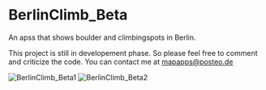# BerlinClimb_Beta

An apss that shows boulder and climbingspots in Berlin. 

This project is still in developement phase. So please feel free to comment and criticize the code. You can contact me at mapapps@posteo.de

![BerlinClimb_Beta1](https://github.com/AConanDoyle/BerlinClimb_Beta/device-2016-06-17-200855.png) ![BerlinClimb_Beta2](https://github.com/AConanDoyle/BerlinClimb_Beta/device-2016-06-17-200941.png)
